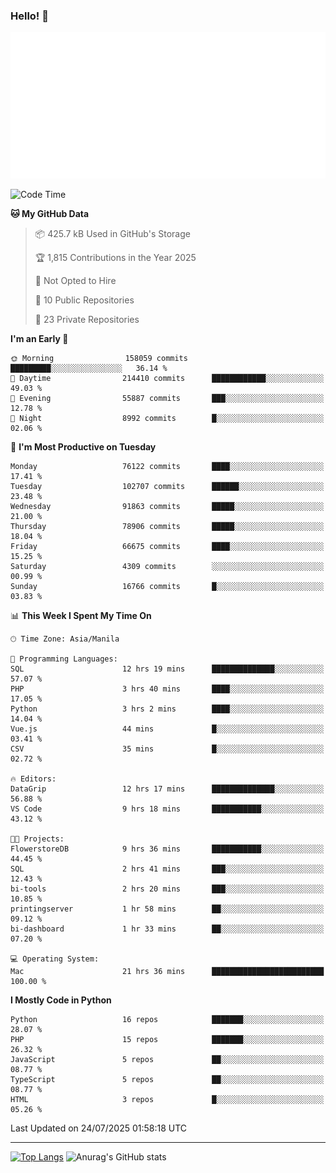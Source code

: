 ### Hello! 👋

![Metrics](/metrics.classic.svg)

<!--START_SECTION:waka-->
![Code Time](http://img.shields.io/badge/Code%20Time-2%2C813%20hrs%2054%20mins-blue)

**🐱 My GitHub Data** 

> 📦 425.7 kB Used in GitHub's Storage 
 > 
> 🏆 1,815 Contributions in the Year 2025
 > 
> 🚫 Not Opted to Hire
 > 
> 📜 10 Public Repositories 
 > 
> 🔑 23 Private Repositories 
 > 
**I'm an Early 🐤** 

```text
🌞 Morning                158059 commits      █████████░░░░░░░░░░░░░░░░   36.14 % 
🌆 Daytime                214410 commits      ████████████░░░░░░░░░░░░░   49.03 % 
🌃 Evening                55887 commits       ███░░░░░░░░░░░░░░░░░░░░░░   12.78 % 
🌙 Night                  8992 commits        █░░░░░░░░░░░░░░░░░░░░░░░░   02.06 % 
```
📅 **I'm Most Productive on Tuesday** 

```text
Monday                   76122 commits       ████░░░░░░░░░░░░░░░░░░░░░   17.41 % 
Tuesday                  102707 commits      ██████░░░░░░░░░░░░░░░░░░░   23.48 % 
Wednesday                91863 commits       █████░░░░░░░░░░░░░░░░░░░░   21.00 % 
Thursday                 78906 commits       █████░░░░░░░░░░░░░░░░░░░░   18.04 % 
Friday                   66675 commits       ████░░░░░░░░░░░░░░░░░░░░░   15.25 % 
Saturday                 4309 commits        ░░░░░░░░░░░░░░░░░░░░░░░░░   00.99 % 
Sunday                   16766 commits       █░░░░░░░░░░░░░░░░░░░░░░░░   03.83 % 
```


📊 **This Week I Spent My Time On** 

```text
🕑︎ Time Zone: Asia/Manila

💬 Programming Languages: 
SQL                      12 hrs 19 mins      ██████████████░░░░░░░░░░░   57.07 % 
PHP                      3 hrs 40 mins       ████░░░░░░░░░░░░░░░░░░░░░   17.05 % 
Python                   3 hrs 2 mins        ████░░░░░░░░░░░░░░░░░░░░░   14.04 % 
Vue.js                   44 mins             █░░░░░░░░░░░░░░░░░░░░░░░░   03.41 % 
CSV                      35 mins             █░░░░░░░░░░░░░░░░░░░░░░░░   02.72 % 

🔥 Editors: 
DataGrip                 12 hrs 17 mins      ██████████████░░░░░░░░░░░   56.88 % 
VS Code                  9 hrs 18 mins       ███████████░░░░░░░░░░░░░░   43.12 % 

🐱‍💻 Projects: 
FlowerstoreDB            9 hrs 36 mins       ███████████░░░░░░░░░░░░░░   44.45 % 
SQL                      2 hrs 41 mins       ███░░░░░░░░░░░░░░░░░░░░░░   12.43 % 
bi-tools                 2 hrs 20 mins       ███░░░░░░░░░░░░░░░░░░░░░░   10.85 % 
printingserver           1 hr 58 mins        ██░░░░░░░░░░░░░░░░░░░░░░░   09.12 % 
bi-dashboard             1 hr 33 mins        ██░░░░░░░░░░░░░░░░░░░░░░░   07.20 % 

💻 Operating System: 
Mac                      21 hrs 36 mins      █████████████████████████   100.00 % 
```

**I Mostly Code in Python** 

```text
Python                   16 repos            ███████░░░░░░░░░░░░░░░░░░   28.07 % 
PHP                      15 repos            ███████░░░░░░░░░░░░░░░░░░   26.32 % 
JavaScript               5 repos             ██░░░░░░░░░░░░░░░░░░░░░░░   08.77 % 
TypeScript               5 repos             ██░░░░░░░░░░░░░░░░░░░░░░░   08.77 % 
HTML                     3 repos             █░░░░░░░░░░░░░░░░░░░░░░░░   05.26 % 
```




 Last Updated on 24/07/2025 01:58:18 UTC
<!--END_SECTION:waka-->

<hr>

<span style="display:inline-block">[![Top Langs](https://github-readme-stats.vercel.app/api/top-langs/?username=maureendadap&layout=compact&theme=transparent)](https://github.com/anuraghazra/github-readme-stats)</span>
<span style="display:inline-block">![Anurag's GitHub stats](https://github-readme-stats.vercel.app/api?username=maureendadap&show_icons=true&theme=transparent&count_private=true)</span>

<!--
**MaureenDadap/maureendadap** is a ✨ _special_ ✨ repository because its `README.md` (this file) appears on your GitHub profile.

Here are some ideas to get you started:

- 🔭 I’m currently working on ...
- 🌱 I’m currently learning ...
- 👯 I’m looking to collaborate on ...
- 🤔 I’m looking for help with ...
- 💬 Ask me about ...
- 📫 How to reach me: ...
- 😄 Pronouns: ...
- ⚡ Fun fact: ...
-->
